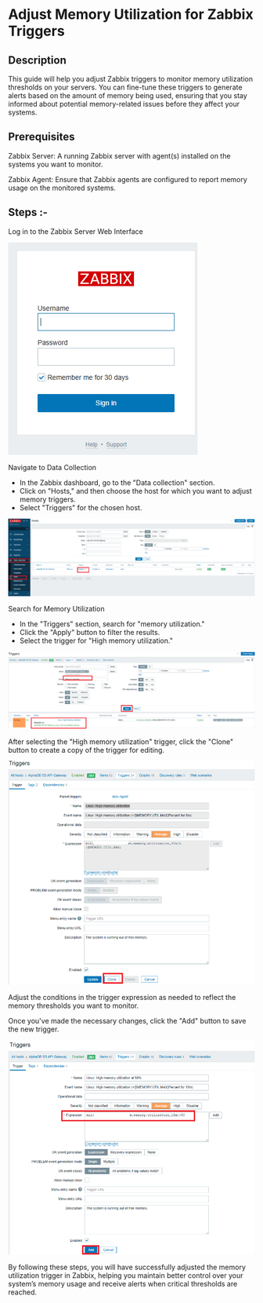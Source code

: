 # Adjust Memory Utilization for Zabbix Triggers

## Description

This guide will help you adjust Zabbix triggers to monitor memory utilization thresholds on your servers. You can fine-tune these triggers to generate alerts based on the amount of memory being used, ensuring that you stay informed about potential memory-related issues before they affect your systems.

## Prerequisites

Zabbix Server: A running Zabbix server with agent(s) installed on the systems you want to monitor.

Zabbix Agent: Ensure that Zabbix agents are configured to report memory usage on the monitored systems.

## Steps :-

Log in to the Zabbix Server Web Interface

![alt text](images/image.png)

Navigate to Data Collection
+ In the Zabbix dashboard, go to the "Data collection" section.
+ Click on "Hosts," and then choose the host for which you want to adjust memory triggers.
+ Select "Triggers" for the chosen host.

![alt text](images/image-1.png)

Search for Memory Utilization
+ In the "Triggers" section, search for "memory utilization."
+ Click the "Apply" button to filter the results.
+ Select the trigger for "High memory utilization."

![alt text](images/image-2.png)

After selecting the "High memory utilization" trigger, click the "Clone" button to create a copy of the trigger for editing.

![alt text](images/image-3.png)

Adjust the conditions in the trigger expression as needed to reflect the memory thresholds you want to monitor.

Once you've made the necessary changes, click the "Add" button to save the new trigger.

![alt text](images/image-4.png)

By following these steps, you will have successfully adjusted the memory utilization trigger in Zabbix, helping you maintain better control over your system’s memory usage and receive alerts when critical thresholds are reached.
